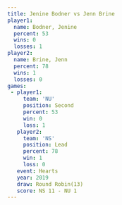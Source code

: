 ```yaml
---
title: Jenine Bodner vs Jenn Brine
player1:              
  name: Bodner, Jenine
  percent: 53         
  wins: 0             
  losses: 1           
player2:              
  name: Brine, Jenn   
  percent: 78         
  wins: 1             
  losses: 0           
games:
 - player1:          
     team: 'NU'      
     position: Second
     percent: 53     
     win: 0          
     loss: 1         
   player2:        
     team: 'NS'    
     position: Lead
     percent: 78   
     win: 1        
     loss: 0       
   event: Hearts        
   year: 2019           
   draw: Round Robin(13)
   score: NS 11 - NU 1  
---
```

